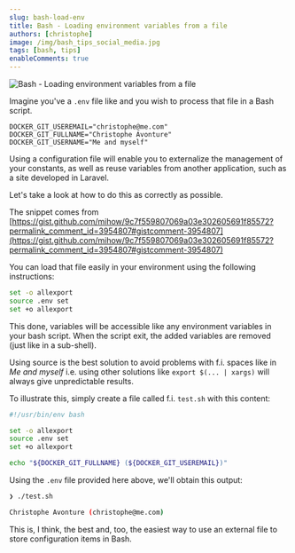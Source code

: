 ```yaml
---
slug: bash-load-env
title: Bash - Loading environment variables from a file
authors: [christophe]
image: /img/bash_tips_social_media.jpg
tags: [bash, tips]
enableComments: true
---
```

![Bash - Loading environment variables from a file](/img/bash_tips_banner.jpg)

Imagine you've a `.env` file like and you wish to process that file in a Bash script.

```env
DOCKER_GIT_USEREMAIL="christophe@me.com"
DOCKER_GIT_FULLNAME="Christophe Avonture"
DOCKER_GIT_USERNAME="Me and myself"
```

Using a configuration file will enable you to externalize the management of your constants, as well as reuse variables from another application, such as a site developed in Laravel.

Let's take a look at how to do this as correctly as possible.

<!-- truncate -->

The snippet comes from [https://gist.github.com/mihow/9c7f559807069a03e302605691f85572?permalink_comment_id=3954807#gistcomment-3954807](https://gist.github.com/mihow/9c7f559807069a03e302605691f85572?permalink_comment_id=3954807#gistcomment-3954807)

You can load that file easily in your environment using the following instructions:

```bash
set -o allexport
source .env set
set +o allexport
```

This done, variables will be accessible like any environment variables in your bash script. When the script exit, the added variables are removed (just like in a sub-shell).

Using source is the best solution to avoid problems with f.i. spaces like in *Me and myself* i.e. using other solutions like `export $(... | xargs)` will always give unpredictable results.

To illustrate this, simply create a file called f.i. `test.sh` with this content:

```bash
#!/usr/bin/env bash

set -o allexport
source .env set
set +o allexport

echo "${DOCKER_GIT_FULLNAME} (${DOCKER_GIT_USEREMAIL})"
```

Using the `.env` file provided here above, we'll obtain this output:

```bash
❯ ./test.sh

Christophe Avonture (christophe@me.com)
```

This is, I think, the best and, too, the easiest way to use an external file to store configuration items in Bash.
